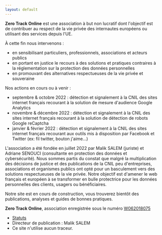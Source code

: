```yaml
---
layout: default
---
```


**Zero Track Online** est une association à but non lucratif dont l'objectif est de contribuer au respect de la vie privée des internautes européens ou utilisant des services depuis l'UE.

À cette fin nous intervenons :
- en sensibilisant particuliers, professionnels, associations et acteurs publics
- en portant en justice le recours à des solutions et pratiques contraires à la réglementation sur la protection des données personnelles
- en promouvant des alternatives respectueuses de la vie privée et souveraine

Nos actions en cours ou à venir :
- septembre & octobre 2022 : détection et signalement à la CNIL des sites internet français recourant à la solution de mesure d'audience Google Analytics
- novembre & décembre 2022 : détection et signalement à la CNIL des sites internet français recourant à la solution de détection de robots Google reCaptcha
- janvier & février 2022 : détection et signalement à la CNIL des sites internet français recourant aux outils mis à disposition par Facebook et Twitter (ex: fil twitter, bouton j'aime...)

L'association a été fondée en juillet 2022 par Malik SALEM (juriste) et Adriane SENOUCI (consultante en protection des données et cybersécurité). Nous sommes partis du constat que malgré la multiplication des décisions de justice et des publications de la CNIL peu d'entreprises, associations et organismes publics ont opté pour un basculement vers des solutions respectueuses de la vie privée. Notre objectif est d'amener le web français et européen à se transformer en bulle protectrice pour les données personnelles des clients, usagers ou bénéficiaires.

Notre site est en cours de construction, vous trouverez bientôt des publications, analyses et guides de bonnes pratiques.

**Zero Track Online**, association enregistrée sous le numéro [W062018075](https://assozerotrack.online/assets/Recepisse_CR.pdf) 
- [Statuts](https://assozerotrack.online/assets/statuts_zto.pdf)
- Directeur de publication : Malik SALEM
- Ce site n'utilise aucun traceur.
